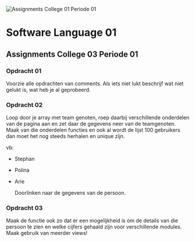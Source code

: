 ![Assignments College 01 Periode 01](/Users/stephanhoeksema/code/SL01/documentation/images/flat-design-objects-work-desk-office-desk-books-computer-and-vector-id532666883.jpeg)

# Software Language 01

## Assignments College 03 Periode 01

### Opdracht 01

Voorzie alle opdrachten van comments. Als iets niet lukt beschrijf wat niet gelukt is, wat heb je al geprobeerd. 

### Opdracht 02

Loop door je array met team genoten, roep daarbij verschillende onderdelen van de pagina aan en zet daar de gegevens neer van de teamgenoten. Maak van die onderdelen functies en ook al wordt de lijst 100 gebruikers dan moet het nog steeds herhalen en unique zijn.

vb: 

* Stephan 

* Polina

* Arie

  Doorlinken naar de gegevens van de persoon.

### Opdracht 03

Maak de functie ook zo dat er een mogelijkheid is om de details van die persoon te zien en welke cijfers gehaald zijn voor verschillende modules. Maak gebruik van meerder views!





 